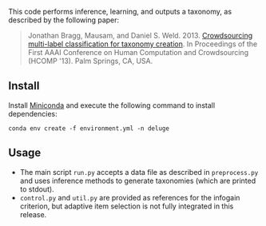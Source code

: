 This code performs inference, learning, and outputs a taxonomy, as described by the following paper:
> Jonathan Bragg, Mausam, and Daniel S. Weld. 2013. [Crowdsourcing multi-label classification for taxonomy creation](https://homes.cs.washington.edu/~jbragg/files/bragg-hcomp13.pdf). In Proceedings of the First AAAI Conference on Human Computation and Crowdsourcing (HCOMP '13). Palm Springs, CA, USA.

## Install
Install [Miniconda](https://conda.io/miniconda.html) and execute the following command to install dependencies:
```
conda env create -f environment.yml -n deluge
```

## Usage
- The main script `run.py` accepts a data file as described in `preprocess.py` and uses inference methods to generate taxonomies (which are printed to stdout).
- `control.py` and `util.py` are provided as references for the infogain criterion, but adaptive item selection is not fully integrated in this release.

